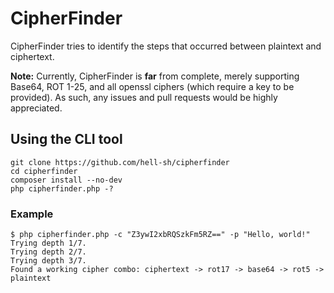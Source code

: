 # CipherFinder

CipherFinder tries to identify the steps that occurred between plaintext and ciphertext.

**Note:** Currently, CipherFinder is **far** from complete, merely supporting Base64, ROT 1-25, and all openssl ciphers (which require a key to be provided). As such, any issues and pull requests would be highly appreciated.

## Using the CLI tool

	git clone https://github.com/hell-sh/cipherfinder
	cd cipherfinder
	composer install --no-dev
	php cipherfinder.php -?

### Example

    $ php cipherfinder.php -c "Z3ywI2xbRQSzkFm5RZ==" -p "Hello, world!"
    Trying depth 1/7.
    Trying depth 2/7.
    Trying depth 3/7.
    Found a working cipher combo: ciphertext -> rot17 -> base64 -> rot5 -> plaintext
